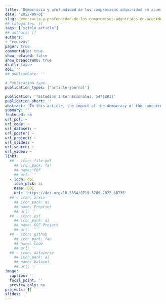 ```yaml
---
title: 'Democracia y profundidad de los compromisos adquiridos en acuerdos de libre comercio (1948-2020)'
date: '2022-09-01'
slug: democracia-y-profundidad-de-los-compromisos-adquiridos-en-acuerdos-de-libre-comercio
## categories: []
tags: ["scielo article"]
## authors: []
authors:
- "rcuevas"
pager: true
commentable: true
show_related: false
show_breadcrumb: true
draft: false
doi: ''
## publishDate: ''

# Publication type.
publication_types: ['article-journal']

publication: '*Estudios Internacionales, 54*(203)'
publication_short: ''
abstract: 'In this article, the impact of the democracy of the concurrent par-ties in a free trade agreement was evaluated with the depth of the commitments acquired within the framework of the respective treaties. This argument was reviewed through the evaluation of variables  that  accounted  for  arguments  based  on  liberal  tradi-tions of international relations, specifically democracy, applied to the links reached in free trade agreements. Although the results would  confirm  these  perspective  arguments,  the  greater  rele-vance  to  account  for  a  greater  deepening  of  commercial  links  corresponds  to  contextual  factors,  such  as  the  1990s  and  2000s.  In carrying out this research, updated information on 692 free trade  agreements  signed  between  1948  and  2020,  using  linear  regressions with multilevel structure adjustment.'
summary: ''
featured: no
url_pdf: ~
url_code: ~
url_dataset: ~
url_poster: ~
url_project: ~
url_slides: ~
url_source: ~
url_video: ~
links:
  ## - icon: file-pdf
    ## icon_pack: far
    ## name: PDF
    ## url: ''
  - icon: doi
    icon_pack: ai
    name: DOI
    url: 'https://doi.org/10.5354/0719-3769.2022.68735'
  ## - icon: arxiv
    ## icon_pack: ai
    ## name: Preprint
    ## url: ''
  ## - icon: osf
    ## icon_pack: ai
    ## name: OSF-Project
    ## url: ''
  ## - icon: github
    ## icon_pack: fab
    ## name: Code
    ## url: ''
  ## - icon: dataverse
    ## icon_pack: ai
    ## name: Dataset
    ## url: ''
image:
  caption: ''
  focal_point: ''
  preview_only: no
projects: []
slides: ''
---
```

